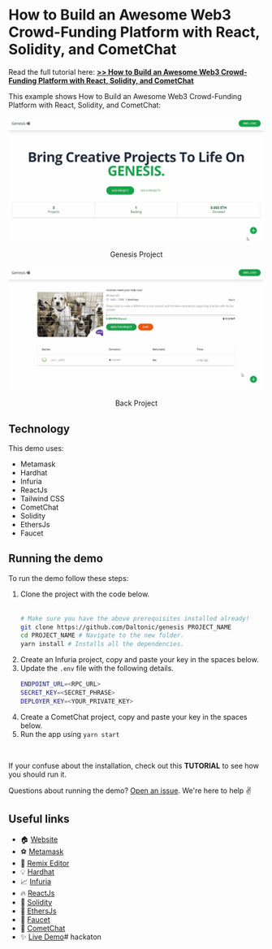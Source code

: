 # How to Build an Awesome Web3 Crowd-Funding Platform with React, Solidity, and CometChat

Read the full tutorial here: [**>> How to Build an Awesome Web3 Crowd-Funding Platform with React, Solidity, and CometChat**](https://daltonic.github.io)

This example shows How to Build an Awesome Web3 Crowd-Funding Platform with React, Solidity, and CometChat:

![Genesis Project](./screenshots/0.gif)
<center><figcaption>Genesis Project</figcaption></center>

![Genesis Project](./screenshots/1.gif)
<center><figcaption>Back Project</figcaption></center>

## Technology

This demo uses:

- Metamask
- Hardhat
- Infuria
- ReactJs
- Tailwind CSS
- CometChat
- Solidity
- EthersJs
- Faucet

## Running the demo

To run the demo follow these steps:

1. Clone the project with the code below.
    ```sh

    # Make sure you have the above prerequisites installed already!
    git clone https://github.com/Daltonic/genesis PROJECT_NAME
    cd PROJECT_NAME # Navigate to the new folder.
    yarn install # Installs all the dependencies.
    ```
2. Create an Infuria project, copy and paste your key in the spaces below.
3. Update the `.env` file with the following details.
    ```sh
    ENDPOINT_URL=<RPC_URL>
    SECRET_KEY=<SECRET_PHRASE>
    DEPLOYER_KEY=<YOUR_PRIVATE_KEY>
    ```
2. Create a CometChat project, copy and paste your key in the spaces below.
3. Run the app using `yarn start`
<br/>

If your confuse about the installation, check out this **TUTORIAL** to see how you should run it.

Questions about running the demo? [Open an issue](https://github.com/Daltonic/genesis/issues). We're here to help ✌️

## Useful links

- 🏠 [Website](https://daltonic.github.io/)
- ⚽ [Metamask](https://metamask.io/)
- 🚀 [Remix Editor](https://remix.ethereum.org/)
- 💡 [Hardhat](https://hardhat.org/)
- 📈 [Infuria](https://infura.io/)
- 🔥 [ReactJs](https://reactjs.org/)
- 🐻 [Solidity](https://soliditylang.org/)
- 👀 [EthersJs](https://docs.ethers.io/v5/)
- 🎅 [Faucet](https://faucets.chain.link/rinkeby)
- 🤖 [CometChat](https://cometchat.com/)
- ✨ [Live Demo](https://genesis-45443.web.app/)# hackaton
